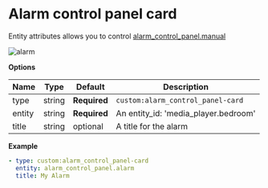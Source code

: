 # Alarm control panel card
Entity attributes allows you to control [alarm_control_panel.manual](https://www.home-assistant.io/components/alarm_control_panel.manual/)

![alarm](https://user-images.githubusercontent.com/7738048/42728238-ed413f7a-87be-11e8-8e94-65e34df9ed8d.gif)


**Options**

| Name | Type | Default | Description
| ---- | ---- | ------- | -----------
| type | string | **Required** | `custom:alarm_control_panel-card`
| entity | string | **Required** | An entity_id: 'media_player.bedroom'
| title | string | optional | A title for the alarm

**Example**

```yaml
- type: custom:alarm_control_panel-card
  entity: alarm_control_panel.alarm
  title: My Alarm
```